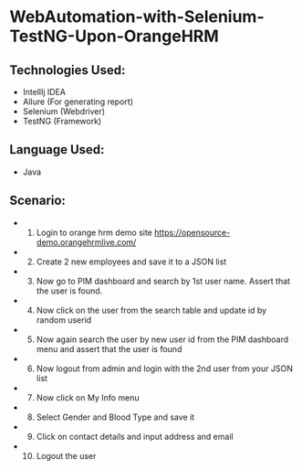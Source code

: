 # WebAutomation-with-Selenium-TestNG-Upon-OrangeHRM

## Technologies Used:
- IntellIj IDEA
- Allure (For generating report)
- Selenium (Webdriver)
- TestNG (Framework)

## Language Used:
- Java

## Scenario:
- 1. Login to orange hrm demo site
https://opensource-demo.orangehrmlive.com/

- 2. Create 2 new employees and save it to a JSON list
- 3. Now go to PIM dashboard and search by 1st user name. Assert that the user is found.
- 4. Now click on the user from the search table and update id by random userid
- 5. Now again search the user by new user id from the PIM dashboard menu and assert that the user is found
- 6. Now logout from admin and login with the 2nd user from your JSON list
- 7. Now click on My Info menu
- 8. Select Gender and Blood Type and save it
- 9. Click on contact details and input address and email
- 10. Logout the user
